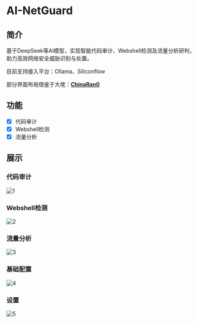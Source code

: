 # AI-NetGuard

## 简介

基于DeepSeek等AI模型，实现智能代码审计、Webshell检测及流量分析研判，助力高效网络安全威胁识别与处置。

目前支持接入平台：Ollama、Siliconflow

部分界面布局借鉴于大佬：[**ChinaRan0**](https://github.com/ChinaRan0)

## 功能

- [x] 代码审计
- [x] Webshell检测
- [x] 流量分析

## 展示

### 代码审计

![1](E:\主文件夹\桌面\fofa\AI-NetGuard\assets\1.png)

### Webshell检测

![2](E:\主文件夹\桌面\fofa\AI-NetGuard\assets\2.png)

### 流量分析

![3](E:\主文件夹\桌面\fofa\AI-NetGuard\assets\3.png)

### 基础配置

![4](E:\主文件夹\桌面\fofa\AI-NetGuard\assets\4.png)

### 设置

![5](E:\主文件夹\桌面\fofa\AI-NetGuard\assets\5.png)
